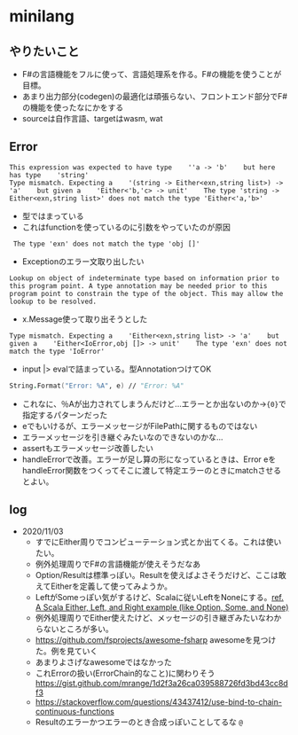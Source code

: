 # minilang
## やりたいこと
- F#の言語機能をフルに使って、言語処理系を作る。F#の機能を使うことが目標。
- あまり出力部分(codegen)の最適化は頑張らない、フロントエンド部分でF#の機能を使ったなにかをする
- sourceは自作言語、targetはwasm, wat
## Error
```
This expression was expected to have type    ''a -> 'b'    but here has type    'string'
Type mismatch. Expecting a    '(string -> Either<exn,string list>) -> 'a'    but given a    'Either<'b,'c> -> unit'    The type 'string -> Either<exn,string list>' does not match the type 'Either<'a,'b>' 
```
- 型ではまっている
- これはfunctionを使っているのに引数をやっていたのが原因
```
 The type 'exn' does not match the type 'obj []'
```
- Exceptionのエラー文取り出したい
```
Lookup on object of indeterminate type based on information prior to this program point. A type annotation may be needed prior to this program point to constrain the type of the object. This may allow the lookup to be resolved. 
```
- x.Message使って取り出そうとした
```
Type mismatch. Expecting a    'Either<exn,string list> -> 'a'    but given a    'Either<IoError,obj []> -> unit'    The type 'exn' does not match the type 'IoError'
```
- input |> evalで詰まっている。型AnnotationつけてOK
```fs
String.Format("Error: %A", e) // "Error: %A"
```
- これなに、％Aが出力されてしまうんだけど...エラーとか出ないのか→`{0}`で指定するパターンだった
- eでもいけるが、エラーメッセージがFilePathに関するものではない
- エラーメッセージを引き継ぐみたいなのできないのかな...
- assertもエラーメッセージ改善したい
- handleErrorで改善。エラーが足し算の形になっているときは、Error eをhandleError関数をつくってそこに渡して特定エラーのときにmatchさせるとよい。

## log
- 2020/11/03
  - すでにEither周りでコンピューテーション式とか出てくる。これは使いたい。
  - 例外処理周りでF#の言語機能が使えそうだなあ
  - Option/Resultは標準っぽい。Resultを使えばよさそうだけど、ここは敢えてEitherを定義して使ってみようか。
  - LeftがSomeっぽい気がするけど、Scalaに従いLeftをNoneにする。[ref. A Scala Either, Left, and Right example (like Option, Some, and None)](https://alvinalexander.com/scala/scala-either-left-right-example-option-some-none-null/)
  - 例外処理周りでEither使えたけど、メッセージの引き継ぎみたいなわからないところが多い。
  - https://github.com/fsprojects/awesome-fsharp awesomeを見つけた。例を見ていく
  - あまりよさげなawesomeではなかった
  - これErrorの扱い(ErrorChain的なこと)に関わりそう https://gist.github.com/mrange/1d2f3a26ca039588726fd3bd43cc8df3
  - https://stackoverflow.com/questions/43437412/use-bind-to-chain-continuous-functions
  - Resultのエラーかつエラーのとき合成っぽいことしてるな `@`
